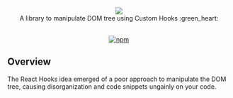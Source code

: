 <div align="center" display="flex">
  <Image src='https://i.imgur.com/WmjL1dF.gif'>
</div>
<div align="center">
  A library to manipulate DOM tree using Custom Hooks :green_heart:
</div>

<br>

<div align="center">

  [![npm](https://img.shields.io/npm/v/react-dooks?color=00d455ff)](https://www.npmjs.com/package/react-dooks)<space><space>

</div>

## Overview

The React Hooks idea emerged of a poor approach to manipulate the DOM tree, causing disorganization and code snippets  ungainly on your code. 